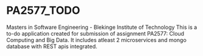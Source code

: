 # PA2577_TODO
Masters in Software Engineering - Blekinge Institute of Technology
This is a to-do application created for submission of assignment PA2577: Cloud Computing and Big Data.
It includes atleast 2 microservices and mongo database with REST apis integrated.
